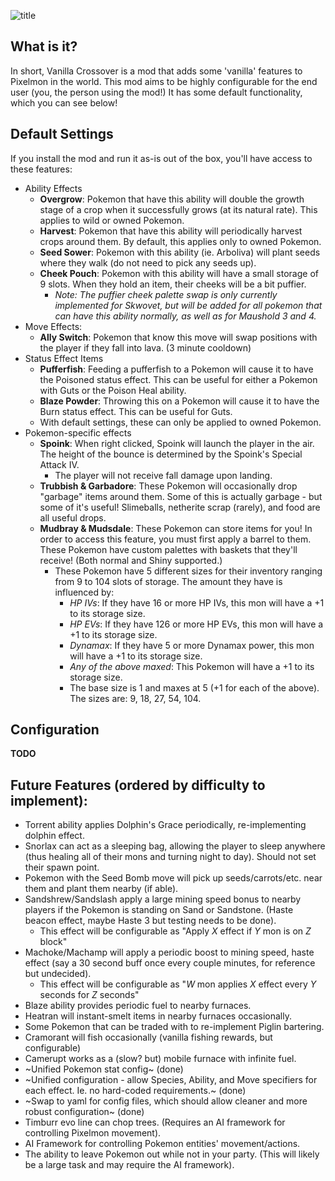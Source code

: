 ![title](https://github.com/user-attachments/assets/d1a2af1b-e610-44d2-b71a-b2f8fe51a3b0) 

## What is it?
In short, Vanilla Crossover is a mod that adds some 'vanilla' features to Pixelmon in the world. This mod aims to be highly configurable for the end user (you, the person using the mod!) It has some default functionality, which you can see below!

## Default Settings
If you install the mod and run it as-is out of the box, you'll have access to these features:

- Ability Effects
  - **Overgrow**: Pokemon that have this ability will double the growth stage of a crop when it successfully grows (at its natural rate). This applies to wild or owned Pokemon.
  - **Harvest**: Pokemon that have this ability will periodically harvest crops around them. By default, this applies only to owned Pokemon.
  - **Seed Sower**: Pokemon with this ability (ie. Arboliva) will plant seeds where they walk (do not need to pick any seeds up).
  - **Cheek Pouch**: Pokemon with this ability will have a small storage of 9 slots. When they hold an item, their cheeks will be a bit puffier.
    - *Note: The puffier cheek palette swap is only currently implemented for Skwovet, but will be added for all pokemon that can have this ability normally, as well as for Maushold 3 and 4.*
- Move Effects:
  - **Ally Switch**: Pokemon that know this move will swap positions with the player if they fall into lava. (3 minute cooldown)
- Status Effect Items
  - **Pufferfish**: Feeding a pufferfish to a Pokemon will cause it to have the Poisoned status effect. This can be useful for either a Pokemon with Guts or the Poison Heal ability.
  - **Blaze Powder**: Throwing this on a Pokemon will cause it to have the Burn status effect. This can be useful for Guts.
  - With default settings, these can only be applied to owned Pokemon.
- Pokemon-specific effects
  - **Spoink**: When right clicked, Spoink will launch the player in the air. The height of the bounce is determined by the Spoink's Special Attack IV.
    - The player will not receive fall damage upon landing.
  - **Trubbish & Garbadore**: These Pokemon will occasionally drop "garbage" items around them. Some of this is actually garbage - but some of it's useful! Slimeballs, netherite scrap (rarely), and food are all useful drops.
  - **Mudbray & Mudsdale**: These Pokemon can store items for you! In order to access this feature, you must first apply a barrel to them. These Pokemon have custom palettes with baskets that they'll receive! (Both normal and Shiny supported.)
    - These Pokemon have 5 different sizes for their inventory ranging from 9 to 104 slots of storage. The amount they have is influenced by:
      - *HP IVs*: If they have 16 or more HP IVs, this mon will have a +1 to its storage size.
      - *HP EVs*: If they have 126 or more HP EVs, this mon will have a +1 to its storage size.
      - *Dynamax*: If they have 5 or more Dynamax power, this mon will have a +1 to its storage size.
      - *Any of the above maxed*: This Pokemon will have a +1 to its storage size.
      - The base size is 1 and maxes at 5 (+1 for each of the above). The sizes are: 9, 18, 27, 54, 104. 

## Configuration
**TODO**

## Future Features (ordered by difficulty to implement):
- Torrent ability applies Dolphin's Grace periodically, re-implementing dolphin effect.
- Snorlax can act as a sleeping bag, allowing the player to sleep anywhere (thus healing all of their mons and turning night to day). Should not set their spawn point.
- Pokemon with the Seed Bomb move will pick up seeds/carrots/etc. near them and plant them nearby (if able).
- Sandshrew/Sandslash apply a large mining speed bonus to nearby players if the Pokemon is standing on Sand or Sandstone. (Haste beacon effect, maybe Haste 3 but testing needs to be done).
  - This effect will be configurable as "Apply *X* effect if *Y* mon is on *Z* block"
- Machoke/Machamp will apply a periodic boost to mining speed, haste effect (say a 30 second buff once every couple minutes, for reference but undecided).
  - This effect will be configurable as "*W* mon applies *X* effect every *Y* seconds for *Z* seconds"
- Blaze ability provides periodic fuel to nearby furnaces.
- Heatran will instant-smelt items in nearby furnaces occasionally.
- Some Pokemon that can be traded with to re-implement Piglin bartering.
- Cramorant will fish occasionally (vanilla fishing rewards, but configurable)
- Camerupt works as a (slow? but) mobile furnace with infinite fuel.
- ~Unified Pokemon stat config~ (done)
- ~Unified configuration - allow Species, Ability, and Move specifiers for each effect. Ie. no hard-coded requirements.~ (done)
- ~Swap to yaml for config files, which should allow cleaner and more robust configuration~ (done)
- Timburr evo line can chop trees. (Requires an AI framework for controlling Pixelmon movement).
- AI Framework for controlling Pokemon entities' movement/actions.
- The ability to leave Pokemon out while not in your party. (This will likely be a large task and may require the AI framework).
